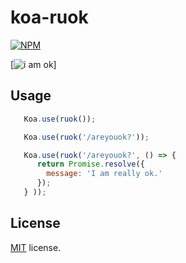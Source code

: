 # koa-ruok
[![NPM](https://nodei.co/npm/koa-ruok.png?stars&downloads)](https://nodei.co/npm/koa-ruok/)

[![i am ok](http://upload.ikanchai.com/2015/0502/1430536638903.gif)]

## Usage
  ```javascript
     Koa.use(ruok());
  ```

  ```javascript
     Koa.use(ruok('/areyouok?'));
  ```

  ```javascript
     Koa.use(ruok('/areyouok?', () => {
        return Promise.resolve({
          message: 'I am really ok.'
        });
     } ));
  ```

## License

[MIT](https://mths.be/mit) license.
